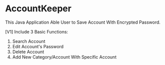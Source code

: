 # AccountKeeper
This Java Application Able User to Save Account With Encrypted Password.

[V1]
Include 3 Basic Functions:
1. Search Account
2. Edit Account's Password
3. Delete Account
4. Add New Category/Account With Specific Account
